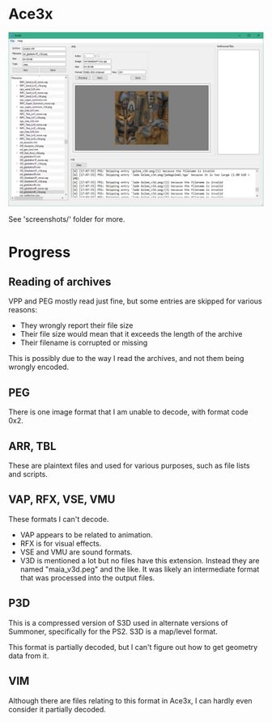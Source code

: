 # Ace3x

![](/screenshots/image-viewer.png)

See 'screenshots/' folder for more.

# Progress

## Reading of archives

VPP and PEG mostly read just fine, but some entries are skipped for various reasons:

- They wrongly report their file size
- Their file size would mean that it exceeds the length of the archive
- Their filename is corrupted or missing

This is possibly due to the way I read the archives, and not them being wrongly encoded.

## PEG

There is one image format that I am unable to decode, with format code 0x2.

## ARR, TBL

These are plaintext files and used for various purposes, such as file lists and scripts.

## VAP, RFX, VSE, VMU

These formats I can't decode.

- VAP appears to be related to animation.
- RFX is for visual effects.
- VSE and VMU are sound formats.
- V3D is mentioned a lot but no files have this extension. Instead they
	are named "maia_v3d.peg" and the like. It was likely an intermediate format
	that was processed into the output files.

## P3D

This is a compressed version of S3D used in alternate versions of Summoner, specifically for the PS2.
S3D is a map/level format.

This format is partially decoded, but I can't figure out how to get geometry data from it.

## VIM

Although there are files relating to this format in Ace3x, I can hardly even consider it partially decoded.
